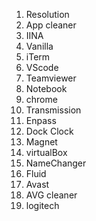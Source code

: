 1. Resolution
2. App cleaner
3. IINA
4. Vanilla
5. iTerm
6. VScode
7. Teamviewer
8. Notebook
9. chrome
10. Transmission
11. Enpass
12. Dock Clock
13. Magnet
14. virtualBox
15. NameChanger
16. Fluid
17. Avast
18. AVG cleaner
19. logitech
